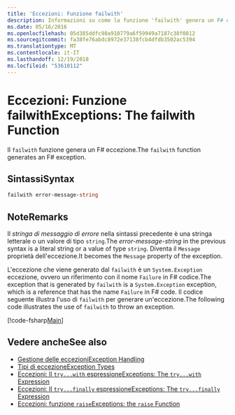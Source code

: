 ```yaml
---
title: 'Eccezioni: Funzione failwith'
description: Informazioni su come la funzione 'failwith' genera un F# eccezione.
ms.date: 05/16/2016
ms.openlocfilehash: 05d385ddfc98a910779a6f59949a7187c38f0812
ms.sourcegitcommit: fa38fe76abdc8972e37138fcb4dfdb3502ac5394
ms.translationtype: MT
ms.contentlocale: it-IT
ms.lasthandoff: 12/19/2018
ms.locfileid: "53610112"
---
```

# <a name="exceptions-the-failwith-function"></a><span data-ttu-id="b0ed1-103">Eccezioni: Funzione failwith</span><span class="sxs-lookup"><span data-stu-id="b0ed1-103">Exceptions: The failwith Function</span></span>

<span data-ttu-id="b0ed1-104">Il `failwith` funzione genera un F# eccezione.</span><span class="sxs-lookup"><span data-stu-id="b0ed1-104">The `failwith` function generates an F# exception.</span></span>

## <a name="syntax"></a><span data-ttu-id="b0ed1-105">Sintassi</span><span class="sxs-lookup"><span data-stu-id="b0ed1-105">Syntax</span></span>

```fsharp
failwith error-message-string
```

## <a name="remarks"></a><span data-ttu-id="b0ed1-106">Note</span><span class="sxs-lookup"><span data-stu-id="b0ed1-106">Remarks</span></span>

<span data-ttu-id="b0ed1-107">Il *stringa di messaggio di errore* nella sintassi precedente è una stringa letterale o un valore di tipo `string`.</span><span class="sxs-lookup"><span data-stu-id="b0ed1-107">The *error-message-string* in the previous syntax is a literal string or a value of type `string`.</span></span> <span data-ttu-id="b0ed1-108">Diventa il `Message` proprietà dell'eccezione.</span><span class="sxs-lookup"><span data-stu-id="b0ed1-108">It becomes the `Message` property of the exception.</span></span>

<span data-ttu-id="b0ed1-109">L'eccezione che viene generato dal `failwith` è un `System.Exception` eccezione, ovvero un riferimento con il nome `Failure` in F# codice.</span><span class="sxs-lookup"><span data-stu-id="b0ed1-109">The exception that is generated by `failwith` is a `System.Exception` exception, which is a reference that has the name `Failure` in F# code.</span></span> <span data-ttu-id="b0ed1-110">Il codice seguente illustra l'uso di `failwith` per generare un'eccezione.</span><span class="sxs-lookup"><span data-stu-id="b0ed1-110">The following code illustrates the use of `failwith` to throw an exception.</span></span>

[!code-fsharp[Main](../../../../samples/snippets/fsharp/lang-ref-2/snippet6001.fs)]

## <a name="see-also"></a><span data-ttu-id="b0ed1-111">Vedere anche</span><span class="sxs-lookup"><span data-stu-id="b0ed1-111">See also</span></span>

- [<span data-ttu-id="b0ed1-112">Gestione delle eccezioni</span><span class="sxs-lookup"><span data-stu-id="b0ed1-112">Exception Handling</span></span>](index.md)
- [<span data-ttu-id="b0ed1-113">Tipi di eccezione</span><span class="sxs-lookup"><span data-stu-id="b0ed1-113">Exception Types</span></span>](exception-types.md)
- [<span data-ttu-id="b0ed1-114">Eccezioni: Il `try...with` espressione</span><span class="sxs-lookup"><span data-stu-id="b0ed1-114">Exceptions: The `try...with` Expression</span></span>](the-try-with-expression.md)
- [<span data-ttu-id="b0ed1-115">Eccezioni: Il `try...finally` espressione</span><span class="sxs-lookup"><span data-stu-id="b0ed1-115">Exceptions: The `try...finally` Expression</span></span>](the-try-finally-expression.md)
- [<span data-ttu-id="b0ed1-116">Eccezioni: funzione `raise`</span><span class="sxs-lookup"><span data-stu-id="b0ed1-116">Exceptions: the `raise` Function</span></span>](the-raise-function.md)